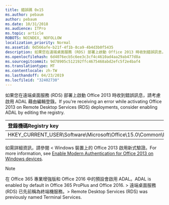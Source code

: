 ```yaml
---
title: 錯誤碼 0x15
ms.author: pebaum
author: pebaum
ms.date: 10/31/2018
ms.audience: ITPro
ms.topic: article
ROBOTS: NOINDEX, NOFOLLOW
localization_priority: Normal
ms.assetid: 0d566afe-b21f-4f1b-8ca9-4b4d3b0f5435
description: 如果您在遠端桌面服務 (RDS) 部署上啟動 Office 2013 時收到錯誤訊息，請考慮啟用 ADAL 藉由編輯登錄。
ms.openlocfilehash: 6d4076ecb5c6ee3c3cf4c4610ad4aa29ab477d8a
ms.sourcegitcommit: 9d78905c512192ffc4675468abd2efc5f2e4baf4
ms.translationtype: MT
ms.contentlocale: zh-TW
ms.lasthandoff: 04/23/2019
ms.locfileid: "32402730"
---
```

<span data-ttu-id="7196d-103">如果您在遠端桌面服務 (RDS) 部署上啟動 Office 2013 時收到錯誤訊息，請考慮啟用 ADAL 藉由編輯登錄。</span><span class="sxs-lookup"><span data-stu-id="7196d-103">If you're receiving an error while activating Office 2013 on Remote Desktop Services (RDS) deployments, consider enabling ADAL by editing the registry.</span></span> 
  
|<span data-ttu-id="7196d-104">**登錄機碼**</span><span class="sxs-lookup"><span data-stu-id="7196d-104">**Registry key**</span></span>|<span data-ttu-id="7196d-105">**Type**</span><span class="sxs-lookup"><span data-stu-id="7196d-105">**Type**</span></span>|<span data-ttu-id="7196d-106">**Value**</span><span class="sxs-lookup"><span data-stu-id="7196d-106">**Value**</span></span>|
|:-----|:-----|:-----|
|<span data-ttu-id="7196d-107">HKEY_CURRENT_USER\Software\Microsoft\Office\15.0\Common\Identity\EnableADAL</span><span class="sxs-lookup"><span data-stu-id="7196d-107">HKEY_CURRENT_USER\Software\Microsoft\Office\15.0\Common\Identity\EnableADAL</span></span>  <br/> |<span data-ttu-id="7196d-108">REG_DWORD</span><span class="sxs-lookup"><span data-stu-id="7196d-108">REG_DWORD</span></span>  <br/> |<span data-ttu-id="7196d-109">1 </span><span class="sxs-lookup"><span data-stu-id="7196d-109">1</span></span>  <br/> |
   
<span data-ttu-id="7196d-110">如需詳細資訊，請參閱 < <b0>Windows 裝置上的 Office 2013 啟用新式驗證</b0>。</span><span class="sxs-lookup"><span data-stu-id="7196d-110">For more information, see [Enable Modern Authentication for Office 2013 on Windows devices](https://docs.microsoft.com/office365/admin/security-and-compliance/enable-modern-authentication).</span></span>
  
> [!NOTE]
>  <span data-ttu-id="7196d-111">在 Office 365 專業增強版和 Office 2016 中的預設會啟用 ADAL。</span><span class="sxs-lookup"><span data-stu-id="7196d-111">ADAL is enabled by default in Office 365 ProPlus and Office 2016.</span></span> <span data-ttu-id="7196d-112">> 遠端桌面服務 (RDS) 已先前稱為終端機服務。</span><span class="sxs-lookup"><span data-stu-id="7196d-112">>  Remote Desktop Services (RDS) was previously named Terminal Services.</span></span> 
  

